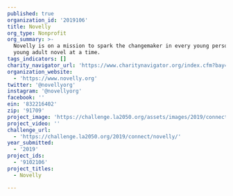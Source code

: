 ```yaml
---
published: true
organization_id: '2019106'
title: Novelly
org_type: Nonprofit
org_summary: >-
  Novelly is on a mission to spark the changemaker in every young person, one
  young adult novel at a time.
tags_indicators: []
charity_navigator_url: 'https://www.charitynavigator.org/index.cfm?bay=search.profile&ein=832216402'
organization_website:
  - 'https://www.novelly.org'
twitter: '@novellyorg'
instagram: '@novellyorg'
facebook: ''
ein: '832216402'
zip: '91709'
project_image: 'https://challenge.la2050.org/assets/images/2019/connect/2048-wide/novelly.jpg'
project_video: ''
challenge_url:
  - 'https://challenge.la2050.org/2019/connect/novelly/'
year_submitted:
  - '2019'
project_ids:
  - '9102106'
project_titles:
  - Novelly

---
```

